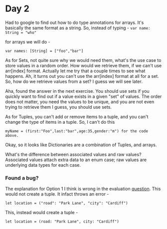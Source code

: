#  Day 2

Had to google to find out how to do type annotations for arrays. It's basically the same format as a string.
So, instead of typing - 
```var name: String = "who"```

for arrays we will do - 

```var names: [String] = ["foo","bar"]```

As for Sets, not quite sure why we would need them, what's the use case to store values in a random order. How would we retrieve them, if we can't use arr[index] format. Actually let me try that a couple times to see what happens. Ah, it turns out you can't use the arr[index] format at all for a set. So, how do we retrieve values from a set? I guess we will see later.

Aha, found the answer in the next exercise. You should use sets if you quickly want to find out if a value exists in a given "set" of values. The order does not matter, you need the values to be unique, and you are not even trying to retrieve them I guess, you should use sets.

As for Tuples, you can't add or remove items to a tuple, and you can't change the type of items in a tuple. So, I can't do this

```myName = (first:"Foo",last:"bar",age:35,gender:"m") for the code above.```

Okay, so it looks like Dictionaries are a combination of Tuples, and arrays.

What's the difference between associated values and raw values?
Associated values attach extra data to an enum case; raw values are underlying data types for each case.


### Found a bug?
The explanation for Option 1 I think is wrong in the evaluation [question](https://www.hackingwithswift.com/review/sixty/dictionaries). This would not create a tuple. It infact throws an error - 

```let location = ("road": "Park Lane", "city": "Cardiff")```

This, instead would create a tuple - 

```let location = (road: "Park Lane", city: "Cardiff")``` 


